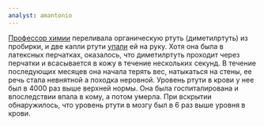 ```yaml
---
analyst: amantonio
---
```


[Профессор химии](https://en.wikipedia.org/wiki/Karen_Wetterhahn) переливала органическую ртуть (диметилртуть) из пробирки, и две капли ртути [упали](https://www.youtube.com/watch?v=NJ7M01jV058) ей на руку. Хотя она была в латексных перчатках, оказалось, что диметилртуть проходит через перчатки и всасывается в кожу в течение нескольких секунд.
В течение последующих месяцев она начала терять вес, натыкаться на стены, ее речь стала невнятной а походка неровной. Уровень ртути в крови у нее был в 4000 раз выше верхней нормы. Она была госпиталирована и впоследствии впала в кому, а потом умерла. При вскрытии обнаружилось, что уровень ртути в мозгу был в 6 раз выше уровня в крови.

